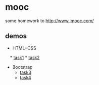 # mooc


some homework to http://www.imooc.com/


## demos

 + HTML+CSS

     * [task1](https://myunique.github.io/mooc/HomepageOfMooc/)
     * [task2](https://myunique.github.io/mooc/xiaowei/E-commerceWebsite/)
     
 + Bootstrap
     * [task3](https://myunique.github.io/mooc/xiaowei/BootstrapProgramming/)
     * [task4](https://myunique.github.io/mooc/xiaowei/ModernBrowserMuseum/)

